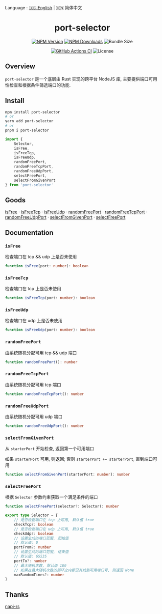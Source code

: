Language : [🇺🇸 English](https://github.com/ZingerLittleBee/port-selector/blob/main/README.md) | 🇨🇳 简体中文


<h1 align="center">port-selector</h1>
<div align="center">
    
[![NPM Version](https://img.shields.io/npm/v/port-selector)](https://www.npmjs.com/package/port-selector)
[![NPM Downloads](https://img.shields.io/npm/dt/port-selector)](https://www.npmjs.com/package/port-selector)
![Bundle Size](https://img.shields.io/bundlephobia/minzip/port-selector)

</div>
<div align="center">
    
[![GitHub Actions CI](https://img.shields.io/github/workflow/status/ZingerLittleBee/port-selector/Test%20CI)](https://github.com/ZingerLittleBee/port-selector/actions)
![License](https://img.shields.io/github/license/ZingerLittleBee/port-selector)
    
</div>

## Overview
`port-selector` 是一个底层由 Rust 实现的跨平台 NodeJS 库, 主要提供端口可用性检查和根据条件筛选端口的功能.

## Install
```bash
npm install port-selector
# or
yarn add port-selector
# or
pnpm i port-selector
```

```ts
import {
    Selector,
    isFree,
    isFreeTcp,
    isFreeUdp,
    randomFreePort,
    randomFreeTcpPort,
    randomFreeUdpPort,
    selectFreePort,
    selectFromGivenPort
} from 'port-selector'
```

## Goods
[isFree](#isfree) · [isFreeTcp](#isfreetcp) · [isFreeUdp](#isfreeudp) · [randomFreePort](#randomfreeport) · [randomFreeTcpPort](#randomfreetcpport) · [randomFreeUdpPort](#randomfreeudpport) · [selectFromGivenPort](#selectfromgivenport) · [selectFreePort](#selectfreeport)


## Documentation

### `isFree`
检查端口在 tcp && udp 上是否未使用
```ts
function isFree(port: number): boolean
```

### `isFreeTcp`
检查端口在 tcp 上是否未使用
```ts
function isFreeTcp(port: number): boolean
```

### `isFreeUdp`
检查端口在 udp 上是否未使用
```ts
function isFreeUdp(port: number): boolean
```

### `randomFreePort`
由系统随机分配可用 tcp && udp 端口
```ts
function randomFreePort(): number
```

### `randomFreeTcpPort`
由系统随机分配可用 tcp 端口
```ts
function randomFreeTcpPort(): number
```

### `randomFreeUdpPort`
由系统随机分配可用 udp 端口
```ts
function randomFreeUdpPort(): number
```

### `selectFromGivenPort`
从 `starterPort` 开始检查, 返回第一个可用端口

如果 `starterPort` 可用, 则返回; 否则 `starterPort += starterPort`, 直到端口可用
```ts
function selectFromGivenPort(starterPort: number): number
```

### `selectFreePort`
根据 `Selector` 参数约束获取一个满足条件的端口
```ts
function selectFreePort(selector?: Selector): number
```

```ts
export type Selector = {
    // 是否检查端口在 tcp 上可用, 默认值 true
    checkTcp?: boolean
    // 是否检查端口在 udp 上可用, 默认值 true
    checkUdp?: boolean
    // 设置生成的端口范围, 起始值
    // 默认值: 0
    portFrom?: number
    // 设置生成的端口范围, 结束值
    // 默认值: 65535
    portTo?: number
    // 最大随机次数, 默认值 100
    // 如果在最大随机次数的循环之内都没有找到可用端口号, 则返回 None
    maxRandomTimes?: number
}
```
## Thanks
[napi-rs](https://github.com/napi-rs/napi-rs)
